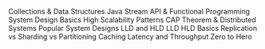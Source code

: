 Collections & Data Structures
Java Stream API & Functional Programming
System Design Basics
High Scalability Patterns
CAP Theorem & Distributed Systems
Popular System Designs LLD and HLD
LLD HLD Basics
Replication vs Sharding vs Partitioning
Caching
Latency and Throughput Zero to Hero